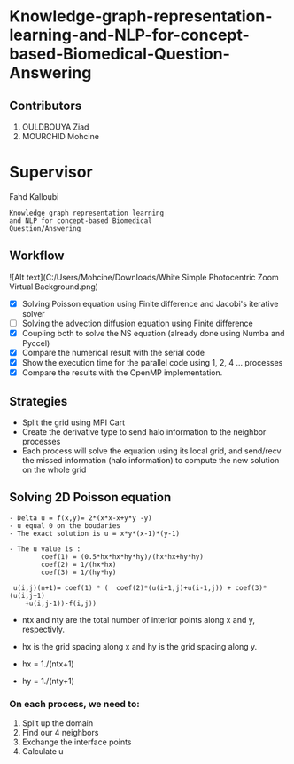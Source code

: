 # Knowledge-graph-representation-learning-and-NLP-for-concept-based-Biomedical-Question-Answering
 ##  Contributors
 1) OULDBOUYA Ziad
 2) MOURCHID Mohcine 
 
 # Supervisor
 Fahd Kalloubi

   	Knowledge graph representation learning 
	and NLP for concept-based Biomedical 
	Question/Answering
 
 
 ## Workflow
![Alt text](C:/Users/Mohcine/Downloads/White Simple Photocentric Zoom Virtual Background.png)
 - [x] Solving Poisson equation using Finite difference and Jacobi's iterative solver
- [ ] Solving the advection diffusion equation using Finite difference
- [x] Coupling both to solve the NS equation (already done using Numba and Pyccel)
- [x] Compare the numerical result with the serial code
- [x] Show the execution time for the parallel code using 1, 2, 4 ... processes
- [x] Compare the results with the OpenMP implementation.

 ## Strategies
  - Split the grid using MPI Cart
 - Create the derivative type to send halo information to the neighbor processes
 - Each process will solve the equation using its local grid, and send/recv the missed information (halo information) to compute the new solution on the whole grid
 
## Solving 2D Poisson equation

    - Delta u = f(x,y)= 2*(x*x-x+y*y -y)
    - u equal 0 on the boudaries
    - The exact solution is u = x*y*(x-1)*(y-1)
 
    - The u value is :
            coef(1) = (0.5*hx*hx*hy*hy)/(hx*hx+hy*hy)
            coef(2) = 1/(hx*hx)
            coef(3) = 1/(hy*hy)
 
     u(i,j)(n+1)= coef(1) * (  coef(2)*(u(i+1,j)+u(i-1,j)) + coef(3)*(u(i,j+1)
        +u(i,j-1))-f(i,j))

 *   ntx and nty are the total number of interior points along x and y, respectivly.
 
 *   hx is the grid spacing along x and hy is the grid spacing along y.
 *    hx = 1./(ntx+1)
 *    hy = 1./(nty+1)
 ###   On each process, we need to:
   1) Split up the domain
   2) Find our 4 neighbors
   3) Exchange the interface points
   4) Calculate u

